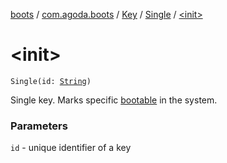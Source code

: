 [boots](../../../index.md) / [com.agoda.boots](../../index.md) / [Key](../index.md) / [Single](index.md) / [&lt;init&gt;](./-init-.md)

# &lt;init&gt;

`Single(id: `[`String`](https://kotlinlang.org/api/latest/jvm/stdlib/kotlin/-string/index.html)`)`

Single key. Marks specific [bootable](../../-bootable/index.md) in the system.

### Parameters

`id` - unique identifier of a key
